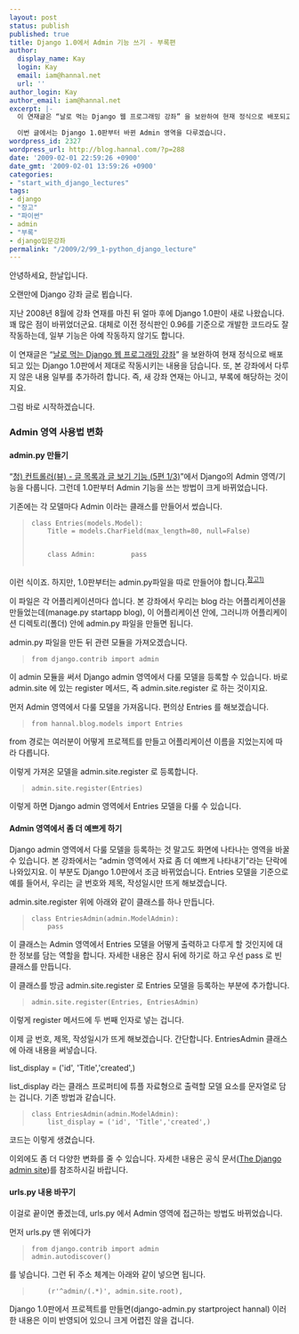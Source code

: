 ```yaml
---
layout: post
status: publish
published: true
title: Django 1.0에서 Admin 기능 쓰기 - 부록편
author:
  display_name: Kay
  login: Kay
  email: iam@hannal.net
  url: ''
author_login: Kay
author_email: iam@hannal.net
excerpt: |-
  이 연재글은 “날로 먹는 Django 웹 프로그래밍 강좌” 을 보완하여 현재 정식으로 배포되고 있는 Django 1.0판에서 제대로 작동시키는 내용을 담습니다. 또, 본 강좌에서 다루지 않은 내용 일부를 추가하려 합니다. 즉, 새 강좌 연재는 아니고, 부록에 해당하는 것이지요.

  이번 글에서는 Django 1.0판부터 바뀐 Admin 영역을 다루겠습니다.
wordpress_id: 2327
wordpress_url: http://blog.hannal.com/?p=288
date: '2009-02-01 22:59:26 +0900'
date_gmt: '2009-02-01 13:59:26 +0900'
categories:
- "start_with_django_lectures"
tags:
- django
- "장고"
- "파이썬"
- admin
- "부록"
- django입문강좌
permalink: "/2009/2/99_1-python_django_lecture"
---
```

<p>안녕하세요,<span> </span>한날입니다.</p>
<p>오랜만에 Django 강좌 글로 뵙습니다.</p>
<p>지난 <span>2008</span>년 <span>8</span>월에 강좌 연재를 마친 뒤 얼마 후에 Django 1.0판이 새로 나왔습니다. 꽤 많은 점이 바뀌었더군요. 대체로 이전 정식판인 0.96를 기준으로 개발한 코드라도 잘 작동하는데, 일부 기능은 아예 작동하지 않기도 합니다.</p>
<p>이 연재글은 “<a href="http://blog.hannal.com/01-python_django_lecture/">날로 먹는 Django 웹 프로그래밍 강좌</a>” 을 보완하여 현재 정식으로 배포되고 있는 Django 1.0판에서 제대로 작동시키는 내용을 담습니다. 또, 본 강좌에서 다루지 않은 내용 일부를 추가하려 합니다. 즉, 새 강좌 연재는 아니고, 부록에 해당하는 것이지요.</p>
<p>그럼 바로 시작하겠습니다.</p>
<h3>Admin 영역 사용법 변화</h3>
<h4>admin.py 만들기</h4>
<p>“<a href="http://blog.hannal.com/05_1-python_django_lecture/">청) 컨트롤러(뷰) - 글 목록과 글 보기 기능 (5편 1/3)</a>”에서 Django의 Admin 영역/기능을 다룹니다. 그런데 1.0판부터 Admin 기능을 쓰는 방법이 크게 바뀌었습니다.</p>
<p>기존에는 각 모델마다 Admin 이라는 클래스를 만들어서 썼습니다.</p>
<blockquote>
<pre><code>class Entries(models.Model):
    Title = models.CharField(max_length=80, null=False)

    class Admin:
        pass</code></pre>
</blockquote>
<p>이런 식이죠. 하지만, 1.0판부터는 admin.py파일을 따로 만들어야 합니다.<sup><a href="http://blog.hannal.com/99_1-python_django_lecture/comment-page-1/#comment-226">참고1)</a></sup></p>
<p>이 파일은 각 어플리케이션마다 씁니다. 본 강좌에서 우리는 blog 라는 어플리케이션을 만들었는데(manage.py startapp blog), 이 어플리케이션 안에, 그러니까 어플리케이션 디렉토리(폴더) 안에 admin.py 파일을 만들면 됩니다.</p>
<p>admin.py 파일을 만든 뒤 관련 모듈을 가져오겠습니다.</p>
<blockquote>
<pre><code>from django.contrib import admin</code></pre>
</blockquote>
<p>이 admin 모듈을 써서 Django admin 영역에서 다룰 모델을 등록할 수 있습니다. 바로 admin.site 에 있는 register 메서드, 즉 admin.site.register 로 하는 것이지요.</p>
<p>먼저 Admin 영역에서 다룰 모델을 가져옵니다. 편의상 Entries 를 해보겠습니다.</p>
<blockquote>
<pre><code>from hannal.blog.models import Entries</code></pre>
</blockquote>
<p>from 경로는 여러분이 어떻게 프로젝트를 만들고 어플리케이션 이름을 지었는지에 따라 다릅니다.</p>
<p>이렇게 가져온 모델을 admin.site.register 로 등록합니다.</p>
<blockquote>
<pre><code>admin.site.register(Entries)</code></pre>
</blockquote>
<p>이렇게 하면 Django admin 영역에서 Entries 모델을 다룰 수 있습니다.</p>
<h4>Admin 영역에서 좀 더 예쁘게 하기</h4>
<p>Django admin 영역에서 다룰 모델을 등록하는 것 말고도 화면에 나타나는 영역을 바꿀 수 있습니다. 본 강좌에서는 “admin 영역에서 자료 좀 더 예쁘게 나타내기”라는 단락에 나와있지요. 이 부분도 Django 1.0판에서 조금 바뀌었습니다. Entries 모델을 기준으로 예를 들어서, 우리는 글 번호와 제목, 작성일시만 뜨게 해보겠습니다.</p>
<p>admin.site.register 위에 아래와 같이 클래스를 하나 만듭니다.</p>
<blockquote>
<pre><code>class EntriesAdmin(admin.ModelAdmin):
    pass</code></pre>
</blockquote>
<p>이 클래스는 Admin 영역에서 Entries 모델을 어떻게 출력하고 다루게 할 것인지에 대한 정보를 담는 역할을 합니다. 자세한 내용은 잠시 뒤에 하기로 하고 우선 pass 로 빈 클래스를 만듭니다.</p>
<p>이 클래스를 방금 admin.site.register 로 Entries 모델을 등록하는 부분에 추가합니다.</p>
<blockquote>
<pre><code>admin.site.register(Entries, EntriesAdmin)</code></pre>
</blockquote>
<p>이렇게 register 메서드에 두 번째 인자로 넣는 겁니다.</p>
<p>이제 글 번호, 제목, 작성일시가 뜨게 해보겠습니다. 간단합니다. EntriesAdmin 클래스에 아래 내용을 써넣습니다.</p>
<p>list_display = ('id', 'Title','created',)</p>
<p>list_display 라는 클래스 프로퍼티에 튜플 자료형으로 출력할 모델 요소를 문자열로 담는 겁니다. 기존 방법과 같습니다.</p>
<blockquote>
<pre><code>class EntriesAdmin(admin.ModelAdmin):
    list_display = ('id', 'Title','created',)</code></pre>
</blockquote>
<p>코드는 이렇게 생겼습니다.</p>
<p>이외에도 좀 더 다양한 변화를 줄 수 있습니다. 자세한 내용은 공식 문서(<a href="http://docs.djangoproject.com/en/dev/ref/contrib/admin/#ref-contrib-admin">The Django admin site</a>)를 참조하시길 바랍니다.</p>
<h4>urls.py 내용 바꾸기</h4>
<p>이걸로 끝이면 좋겠는데, urls.py 에서 Admin 영역에 접근하는 방법도 바뀌었습니다.</p>
<p>먼저 urls.py 맨 위에다가</p>
<blockquote>
<pre><code>from django.contrib import admin
admin.autodiscover()</code></pre>
</blockquote>
<p>를 넣습니다. 그런 뒤 주소 체계는 아래와 같이 넣으면 됩니다.</p>
<blockquote>
<pre><code>    (r'^admin/(.*)', admin.site.root),</code></pre>
</blockquote>
<p>Django 1.0판에서 프로젝트를 만들면(django-admin.py startproject hannal) 이러한 내용은 이미 반영되어 있으니 크게 어렵진 않을 겁니다.</p>
